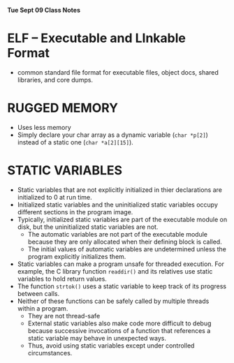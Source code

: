 __**Tue Sept 09 Class Notes**__

# ELF – Executable and LInkable Format

- common standard file format for executable files, object docs, shared libraries, and core dumps.

# RUGGED MEMORY

- Uses less memory
- Simply declare your char array as a dynamic variable (`char *p[2]`) instead of a static one (`char *a[2][15]`).

# STATIC VARIABLES

- Static variables that are not explicitly initialized in thier declarations are initialized to 0 at run time.
- Initialized static variables and the uninitialized static variables occupy different sections in the program image.
- Typically, initialized static variables are part of the executable module on disk, but the uninitialized static variables are not.
  - The automatic variables are not part of the executable module because they are only allocated when their defining block is called.
  - The initial values of automatic variables are undetermined unless the program explicitly initializes them.
- Static variables can make a program unsafe for threaded execution. For example, the C library function `readdir()` and its relatives use static variables to hold return values.
- The function `strtok()` uses a static variable to keep track of its progress between calls.
- Neither of these functions can be safely called by multiple threads within a program.
  - They are not thread-safe
  - External static variables also make code more difficult to debug because successive invocations of a function that references a static variable may behave in unexpected ways.
  - Thus, avoid using static variables except under controlled circumstances.

#   